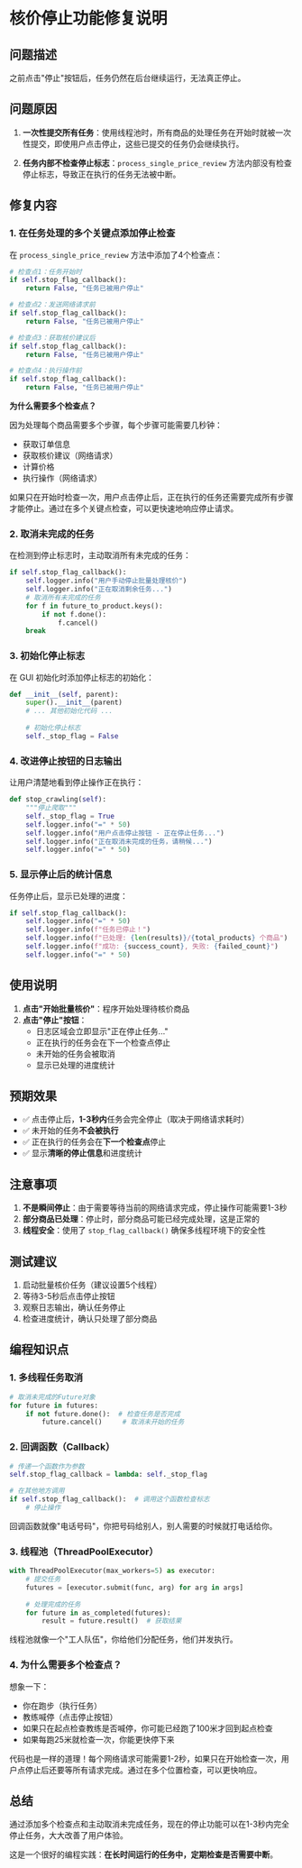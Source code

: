 # 核价停止功能修复说明

## 问题描述

之前点击"停止"按钮后，任务仍然在后台继续运行，无法真正停止。

## 问题原因

1. **一次性提交所有任务**：使用线程池时，所有商品的处理任务在开始时就被一次性提交，即使用户点击停止，这些已提交的任务仍会继续执行。

2. **任务内部不检查停止标志**：`process_single_price_review` 方法内部没有检查停止标志，导致正在执行的任务无法被中断。

## 修复内容

### 1. 在任务处理的多个关键点添加停止检查

在 `process_single_price_review` 方法中添加了4个检查点：

```python
# 检查点1：任务开始时
if self.stop_flag_callback():
    return False, "任务已被用户停止"

# 检查点2：发送网络请求前
if self.stop_flag_callback():
    return False, "任务已被用户停止"

# 检查点3：获取核价建议后
if self.stop_flag_callback():
    return False, "任务已被用户停止"

# 检查点4：执行操作前
if self.stop_flag_callback():
    return False, "任务已被用户停止"
```

**为什么需要多个检查点？**

因为处理每个商品需要多个步骤，每个步骤可能需要几秒钟：
- 获取订单信息
- 获取核价建议（网络请求）
- 计算价格
- 执行操作（网络请求）

如果只在开始时检查一次，用户点击停止后，正在执行的任务还需要完成所有步骤才能停止。通过在多个关键点检查，可以更快速地响应停止请求。

### 2. 取消未完成的任务

在检测到停止标志时，主动取消所有未完成的任务：

```python
if self.stop_flag_callback():
    self.logger.info("用户手动停止批量处理核价")
    self.logger.info("正在取消剩余任务...")
    # 取消所有未完成的任务
    for f in future_to_product.keys():
        if not f.done():
            f.cancel()
    break
```

### 3. 初始化停止标志

在 GUI 初始化时添加停止标志的初始化：

```python
def __init__(self, parent):
    super().__init__(parent)
    # ... 其他初始化代码 ...
    
    # 初始化停止标志
    self._stop_flag = False
```

### 4. 改进停止按钮的日志输出

让用户清楚地看到停止操作正在执行：

```python
def stop_crawling(self):
    """停止爬取"""
    self._stop_flag = True
    self.logger.info("=" * 50)
    self.logger.info("用户点击停止按钮 - 正在停止任务...")
    self.logger.info("正在取消未完成的任务，请稍候...")
    self.logger.info("=" * 50)
```

### 5. 显示停止后的统计信息

任务停止后，显示已处理的进度：

```python
if self.stop_flag_callback():
    self.logger.info("=" * 50)
    self.logger.info(f"任务已停止！")
    self.logger.info(f"已处理: {len(results)}/{total_products} 个商品")
    self.logger.info(f"成功: {success_count}, 失败: {failed_count}")
    self.logger.info("=" * 50)
```

## 使用说明

1. **点击"开始批量核价"**：程序开始处理待核价商品
2. **点击"停止"按钮**：
   - 日志区域会立即显示"正在停止任务..."
   - 正在执行的任务会在下一个检查点停止
   - 未开始的任务会被取消
   - 显示已处理的进度统计

## 预期效果

- ✅ 点击停止后，**1-3秒内**任务会完全停止（取决于网络请求耗时）
- ✅ 未开始的任务**不会被执行**
- ✅ 正在执行的任务会在**下一个检查点**停止
- ✅ 显示**清晰的停止信息**和进度统计

## 注意事项

1. **不是瞬间停止**：由于需要等待当前的网络请求完成，停止操作可能需要1-3秒
2. **部分商品已处理**：停止时，部分商品可能已经完成处理，这是正常的
3. **线程安全**：使用了 `stop_flag_callback()` 确保多线程环境下的安全性

## 测试建议

1. 启动批量核价任务（建议设置5个线程）
2. 等待3-5秒后点击停止按钮
3. 观察日志输出，确认任务停止
4. 检查进度统计，确认只处理了部分商品

## 编程知识点

### 1. 多线程任务取消

```python
# 取消未完成的Future对象
for future in futures:
    if not future.done():  # 检查任务是否完成
        future.cancel()     # 取消未开始的任务
```

### 2. 回调函数（Callback）

```python
# 传递一个函数作为参数
self.stop_flag_callback = lambda: self._stop_flag

# 在其他地方调用
if self.stop_flag_callback():  # 调用这个函数检查标志
    # 停止操作
```

回调函数就像"电话号码"，你把号码给别人，别人需要的时候就打电话给你。

### 3. 线程池（ThreadPoolExecutor）

```python
with ThreadPoolExecutor(max_workers=5) as executor:
    # 提交任务
    futures = [executor.submit(func, arg) for arg in args]
    
    # 处理完成的任务
    for future in as_completed(futures):
        result = future.result()  # 获取结果
```

线程池就像一个"工人队伍"，你给他们分配任务，他们并发执行。

### 4. 为什么需要多个检查点？

想象一下：
- 你在跑步（执行任务）
- 教练喊停（点击停止按钮）
- 如果只在起点检查教练是否喊停，你可能已经跑了100米才回到起点检查
- 如果每跑25米就检查一次，你能更快停下来

代码也是一样的道理！每个网络请求可能需要1-2秒，如果只在开始检查一次，用户点停止后还要等所有请求完成。通过在多个位置检查，可以更快响应。

## 总结

通过添加多个检查点和主动取消未完成任务，现在的停止功能可以在1-3秒内完全停止任务，大大改善了用户体验。

这是一个很好的编程实践：**在长时间运行的任务中，定期检查是否需要中断**。

